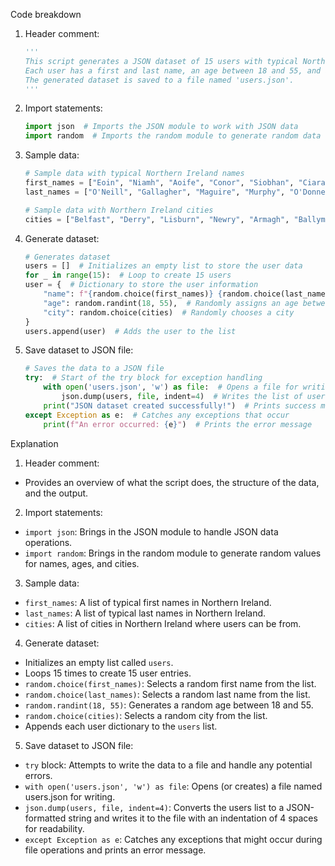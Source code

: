 Code breakdown
1. Header comment: 

    ```python
    '''
    This script generates a JSON dataset of 15 users with typical Northern Ireland names and cities.
    Each user has a first and last name, an age between 18 and 55, and a city in Northern Ireland.
    The generated dataset is saved to a file named 'users.json'.
    '''
    ```

2. Import statements:

    ```python
    import json  # Imports the JSON module to work with JSON data
    import random  # Imports the random module to generate random data
    ```

3. Sample data:

    ```python
    # Sample data with typical Northern Ireland names
    first_names = ["Eoin", "Niamh", "Aoife", "Conor", "Siobhan", "Ciaran", "Ciara", "Padraig", "Aine", "Rory", "Orla", "Sean", "Maeve", "Colm", "Aisling"]  # List of first names
    last_names = ["O'Neill", "Gallagher", "Maguire", "Murphy", "O'Donnell", "McLaughlin", "O'Doherty", "Byrne", "Doherty", "McCormack", "Lynch", "McKenna", "Fitzpatrick", "McCarthy", "Campbell"]  # List of last names

    # Sample data with Northern Ireland cities
    cities = ["Belfast", "Derry", "Lisburn", "Newry", "Armagh", "Ballymena", "Bangor", "Coleraine", "Newtownabbey", "Carrickfergus", "Antrim", "Omagh", "Londonderry", "Portadown", "Cookstown"]  # List of cities in Northern Ireland
    ```

4. Generate dataset:

    ```python
    # Generates dataset
    users = []  # Initializes an empty list to store the user data
    for _ in range(15):  # Loop to create 15 users
    user = {  # Dictionary to store the user information
        "name": f"{random.choice(first_names)} {random.choice(last_names)}",  # Randomly chooses a first and last name
        "age": random.randint(18, 55),  # Randomly assigns an age between 18 and 55
        "city": random.choice(cities)  # Randomly chooses a city
    }
    users.append(user)  # Adds the user to the list
    ```

5. Save dataset to JSON file:

    ```python
    # Saves the data to a JSON file
    try:  # Start of the try block for exception handling
        with open('users.json', 'w') as file:  # Opens a file for writing
            json.dump(users, file, indent=4)  # Writes the list of users to the file with an indentation of 4 spaces
        print("JSON dataset created successfully!")  # Prints success message
    except Exception as e:  # Catches any exceptions that occur
        print(f"An error occurred: {e}")  # Prints the error message
    ```
Explanation
1. Header comment:
- Provides an overview of what the script does, the structure of the data, and the output.

2. Import statements: 
- `import json`: Brings in the JSON module to handle JSON data operations.
- `import random`: Brings in the random module to generate random values for names, ages, and cities.

3. Sample data:
- `first_names`: A list of typical first names in Northern Ireland.
- `last_names`: A list of typical last names in Northern Ireland.
- `cities`: A list of cities in Northern Ireland where users can be from.

4. Generate dataset:
- Initializes an empty list called `users`.
- Loops 15 times to create 15 user entries.
- `random.choice(first_names)`: Selects a random first name from the list.
- `random.choice(last_names)`: Selects a random last name from the list.
- `random.randint(18, 55)`: Generates a random age between 18 and 55.
- `random.choice(cities)`: Selects a random city from the list.
- Appends each user dictionary to the `users` list.

5. Save dataset to JSON file:
- `try` block: Attempts to write the data to a file and handle any potential errors.
- `with open('users.json', 'w') as file`: Opens (or creates) a file named users.json for writing.
- `json.dump(users, file, indent=4)`: Converts the users list to a JSON-formatted string and writes it to the file with an indentation of 4 spaces for readability.
- `except Exception as e`: Catches any exceptions that might occur during file operations and prints an error message.